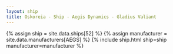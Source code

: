 ```yaml
---
layout: ship
title: Oskoreia - Ship - Aegis Dynamics - Gladius Valiant
---
```

{% assign ship = site.data.ships[52] %}
{% assign manufacturer = site.data.manufacturers[AEGS] %}
{% include ship.html ship=ship manufacturer=manufacturer %}
